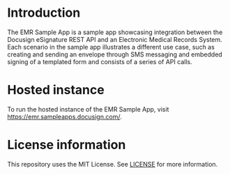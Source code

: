 # Introduction
The EMR Sample App is a sample app showcasing integration between the Docusign eSignature REST API and an Electronic Medical Records System. Each scenario in the sample app illustrates a different use case, such as creating and sending an envelope through SMS messaging and embedded signing of a templated form and consists of a series of API calls.


# Hosted instance
To run the hosted instance of the EMR Sample App, visit https://emr.sampleapps.docusign.com/.

# License information
This repository uses the MIT License. See [LICENSE](./LICENSE) for more information.

